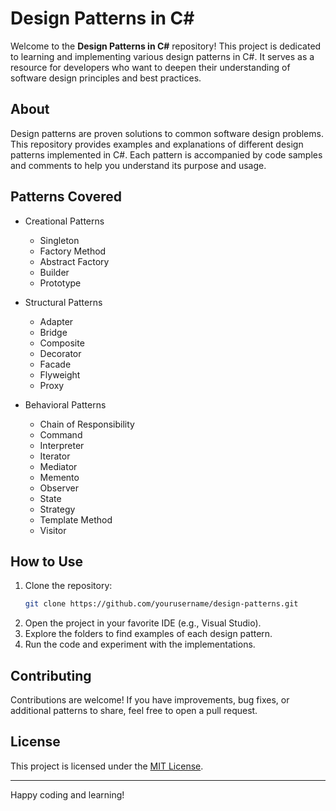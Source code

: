 # Design Patterns in C#

Welcome to the **Design Patterns in C#** repository! This project is dedicated to learning and implementing various design patterns in C#. It serves as a resource for developers who want to deepen their understanding of software design principles and best practices.

## About

Design patterns are proven solutions to common software design problems. This repository provides examples and explanations of different design patterns implemented in C#. Each pattern is accompanied by code samples and comments to help you understand its purpose and usage.

## Patterns Covered

- Creational Patterns
    - Singleton
    - Factory Method
    - Abstract Factory
    - Builder
    - Prototype

- Structural Patterns
    - Adapter
    - Bridge
    - Composite
    - Decorator
    - Facade
    - Flyweight
    - Proxy

- Behavioral Patterns
    - Chain of Responsibility
    - Command
    - Interpreter
    - Iterator
    - Mediator
    - Memento
    - Observer
    - State
    - Strategy
    - Template Method
    - Visitor

## How to Use

1. Clone the repository:
     ```bash
     git clone https://github.com/yourusername/design-patterns.git
     ```
2. Open the project in your favorite IDE (e.g., Visual Studio).
3. Explore the folders to find examples of each design pattern.
4. Run the code and experiment with the implementations.

## Contributing

Contributions are welcome! If you have improvements, bug fixes, or additional patterns to share, feel free to open a pull request.

## License

This project is licensed under the [MIT License](LICENSE).

---

Happy coding and learning!